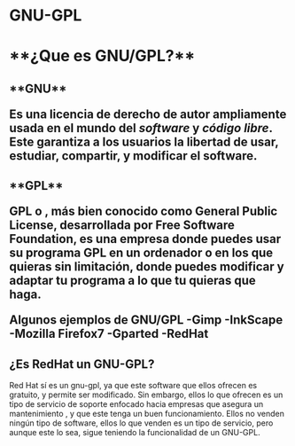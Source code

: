 # GNU-GPL

<h1>**¿Que es GNU/GPL?**
<h2>**GNU**

Es una licencia de derecho de autor ampliamente usada en el mundo del *software* y *código libre*.
Este garantiza a los usuarios la libertad de usar, estudiar, compartir, y modificar el software.
<h2>**GPL**

**GPL** o , más bien conocido como **General Public License**, desarrollada por **Free Software Foundation**, es una empresa donde puedes usar su programa GPL en un ordenador o en los que quieras sin limitación, donde puedes modificar y adaptar tu programa a lo que tu quieras que haga.

**Algunos ejemplos de GNU/GPL**
-Gimp
-InkScape
-Mozilla Firefox7
-Gparted
-RedHat

## ¿Es RedHat un GNU-GPL?

Red Hat sí es un gnu-gpl, ya que este software que ellos ofrecen es gratuito, y permite ser modificado. Sin embargo, ellos lo que ofrecen es un tipo de servicio de soporte enfocado hacia empresas que asegura un mantenimiento , y que este tenga un buen funcionamiento. Ellos no venden ningún tipo de software, ellos lo que venden es un tipo de servicio, pero aunque este lo sea, sigue teniendo la funcionalidad de un GNU-GPL.
